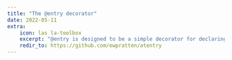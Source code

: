 ```yaml
---
title: "The @entry decorator"
date: 2022-05-11
extra:
    icon: las la-toolbox
    excerpt: "@entry is designed to be a simple decorator for declaring main functions in python"
    redir_to: https://github.com/ewpratten/atentry
---
```


